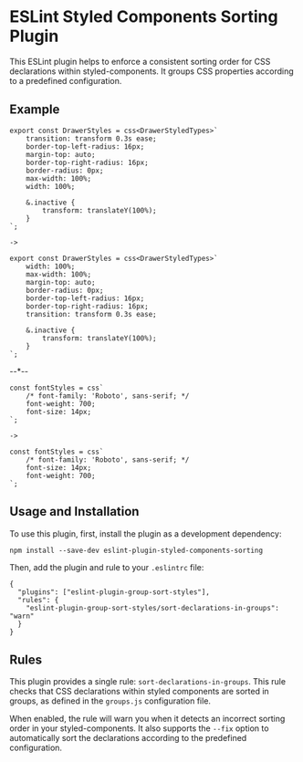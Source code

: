 # ESLint Styled Components Sorting Plugin

This ESLint plugin helps to enforce a consistent sorting order for CSS declarations within styled-components. It groups CSS properties according to a predefined configuration.

## Example

    export const DrawerStyles = css<DrawerStyledTypes>`
        transition: transform 0.3s ease;
        border-top-left-radius: 16px;
        margin-top: auto;
        border-top-right-radius: 16px;
        border-radius: 0px;
        max-width: 100%;
        width: 100%;

        &.inactive {
            transform: translateY(100%);
        }
    `;

    ->

    export const DrawerStyles = css<DrawerStyledTypes>`
        width: 100%;
        max-width: 100%;
        margin-top: auto;
        border-radius: 0px;
        border-top-left-radius: 16px;
        border-top-right-radius: 16px;
        transition: transform 0.3s ease;

        &.inactive {
            transform: translateY(100%);
        }
    `;

--\*--

    const fontStyles = css`
        /* font-family: 'Roboto', sans-serif; */
        font-weight: 700;
        font-size: 14px;
    `;

    ->

    const fontStyles = css`
        /* font-family: 'Roboto', sans-serif; */
        font-size: 14px;
        font-weight: 700;
    `;

## Usage and Installation

To use this plugin, first, install the plugin as a development dependency:

`npm install --save-dev eslint-plugin-styled-components-sorting`

Then, add the plugin and rule to your `.eslintrc` file:

    {
      "plugins": ["eslint-plugin-group-sort-styles"],
      "rules": {
        "eslint-plugin-group-sort-styles/sort-declarations-in-groups": "warn"
      }
    }

## Rules

This plugin provides a single rule: `sort-declarations-in-groups`. This rule checks that CSS declarations within styled components are sorted in groups, as defined in the `groups.js` configuration file.

When enabled, the rule will warn you when it detects an incorrect sorting order in your styled-components. It also supports the `--fix` option to automatically sort the declarations according to the predefined configuration.
